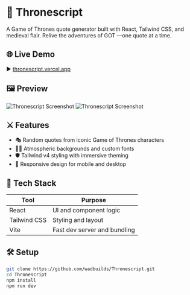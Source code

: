 # 🐉 Thronescript

A Game of Thrones quote generator built with React, Tailwind CSS, and medieval flair. Relive the adventures of GOT —one quote at a time.

## 🌐 Live Demo

▶️ [thronescript.vercel.app](https://thronescript.vercel.app)

## 🖼️ Preview

![Thronescript Screenshot](public/preview1.jpeg)
![Thronescript Screenshot](public/preview2.jpeg)

## ⚔️ Features

- 🎭 Random quotes from iconic Game of Thrones characters
- 🧙‍♂️ Atmospheric backgrounds and custom fonts
- 🛡️ Tailwind v4 styling with immersive theming
- 📱 Responsive design for mobile and desktop

## 🧩 Tech Stack

| Tool         | Purpose                        |
|--------------|--------------------------------|
| React        | UI and component logic         |
| Tailwind CSS | Styling and layout             |
| Vite         | Fast dev server and bundling   |


## 🛠️ Setup

```bash
git clone https://github.com/wadbuilds/Thronescript.git
cd Thronescript
npm install
npm run dev
